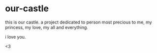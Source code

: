 # our-castle

this is our castle. a project dedicated to person most precious to me, my princess, my love, my all and everything.

i love you.

<3
